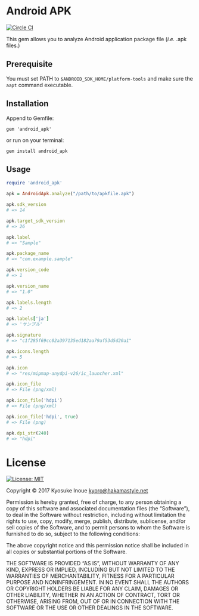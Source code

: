 # Android APK

[![Circle CI](https://circleci.com/gh/kyoro/android_apk.svg?style=svg)](https://circleci.com/gh/kyoro/android_apk)

This gem allows you to analyze Android application package file (*i.e.* .apk files.)


## Prerequisite

You must set PATH to `$ANDROID_SDK_HOME/platform-tools` and make sure the `aapt` command executable.

## Installation

Append to Gemfile:

```
gem 'android_apk'
```

or run on your terminal:

```
gem install android_apk
```

## Usage

```ruby
require 'android_apk'

apk = AndroidApk.analyze("/path/to/apkfile.apk")

apk.sdk_version
# => 14

apk.target_sdk_version
# => 26

apk.label
# => "Sample"

apk.package_name
# => "com.example.sample"

apk.version_code
# => 1

apk.version_name
# => "1.0"

apk.labels.length
# => 2

apk.labels['ja']
# => 'サンプル'

apk.signature
# => "c1f285f69cc02a397135ed182aa79af53d5d20a1"

apk.icons.length
# => 5

apk.icon
# => "res/mipmap-anydpi-v26/ic_launcher.xml"

apk.icon_file
# => File (png/xml)

apk.icon_file('hdpi')
# => File (png/xml)

apk.icon_file('hdpi', true)
# => File (png)

apk.dpi_str(240)
# => "hdpi"
```


# License

[![License: MIT](https://img.shields.io/badge/License-MIT-yellow.svg)](https://opensource.org/licenses/MIT)

Copyright &copy; 2017 Kyosuke Inoue <kyoro@hakamastyle.net>

Permission is hereby granted, free of charge, to any person obtaining a copy of this software and associated documentation files (the “Software”), to deal in the Software without restriction, including without limitation the rights to use, copy, modify, merge, publish, distribute, sublicense, and/or sell copies of the Software, and to permit persons to whom the Software is furnished to do so, subject to the following conditions:

The above copyright notice and this permission notice shall be included in all copies or substantial portions of the Software.

THE SOFTWARE IS PROVIDED “AS IS”, WITHOUT WARRANTY OF ANY KIND, EXPRESS OR IMPLIED, INCLUDING BUT NOT LIMITED TO THE WARRANTIES OF MERCHANTABILITY, FITNESS FOR A PARTICULAR PURPOSE AND NONINFRINGEMENT. IN NO EVENT SHALL THE AUTHORS OR COPYRIGHT HOLDERS BE LIABLE FOR ANY CLAIM, DAMAGES OR OTHER LIABILITY, WHETHER IN AN ACTION OF CONTRACT, TORT OR OTHERWISE, ARISING FROM, OUT OF OR IN CONNECTION WITH THE SOFTWARE OR THE USE OR OTHER DEALINGS IN THE SOFTWARE.
